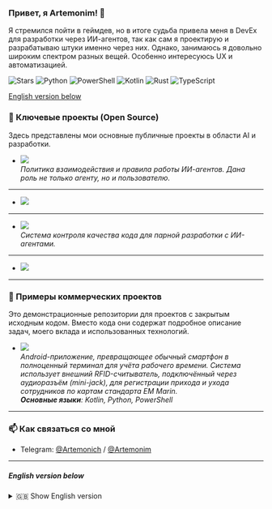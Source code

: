 ### Привет, я Artemonim! 👋

Я стремился пойти в геймдев, но в итоге судьба привела меня в DevEx для разработки через ИИ-агентов, так как сам я проектирую и разрабатываю штуки именно через них. Однако, занимаюсь я довольно широким спектром разных вещей. Особенно интересуюсь UX и автоматизацией.

![Stars](https://img.shields.io/github/stars/Artemonim?affiliations=OWNER&style=for-the-badge) ![Python](https://img.shields.io/badge/Python-3776AB?style=for-the-badge&logo=python&logoColor=white)
![PowerShell](https://img.shields.io/badge/PowerShell-5391FE?style=for-the-badge&logo=powershell&logoColor=white)
![Kotlin](https://img.shields.io/badge/Kotlin-7F52FF?style=for-the-badge&logo=kotlin&logoColor=white)
![Rust](https://img.shields.io/badge/Rust-000000?style=for-the-badge&logo=rust&logoColor=white)
![TypeScript](https://img.shields.io/badge/TypeScript-3178C6?style=for-the-badge&logo=typescript&logoColor=white)


[English version below](#english-version-below)

### 🚀 Ключевые проекты (Open Source)

Здесь представлены мои основные публичные проекты в области AI и разработки.

*   <a href="https://github.com/Artemonim/AgentCompass">
      <img src="https://github-readme-stats.vercel.app/api/pin/?username=Artemonim&repo=AgentCompass&theme=transparent&hide_border=true&title_color=2f80ed&text_color=ffffff&icon_color=2f80ed" />
    </a>
    <br>
    <em>Политика взаимодействия и правила работы ИИ-агентов. Дана роль не только агенту, но и пользователю.</em>
---
*   <a href="https://github.com/Artemonim/AgentTools">
      <img src="https://github-readme-stats.vercel.app/api/pin/?username=Artemonim&repo=AgentTools&theme=transparent&hide_border=true&title_color=2f80ed&text_color=ffffff&icon_color=2f80ed" />
    </a>
    <!-- Добавьте описание здесь, если нужно -->
---
*   <a href="https://github.com/Artemonim/AgentEnforcer">
      <img src="https://github-readme-stats.vercel.app/api/pin/?username=Artemonim&repo=AgentEnforcer&theme=transparent&hide_border=true&title_color=2f80ed&text_color=ffffff&icon_color=2f80ed" />
    </a>
    <br>
    <em>Система контроля качества кода для парной разработки с ИИ-агентами.</em>
---
*   <a href="https://github.com/Artemonim/AgentDocstrings">
      <img src="https://github-readme-stats.vercel.app/api/pin/?username=Artemonim&repo=AgentDocstrings&theme=transparent&hide_border=true&title_color=2f80ed&text_color=ffffff&icon_color=2f80ed" />
    </a>
    <!-- Добавьте описание здесь, если нужно -->

---

### 🏢 Примеры коммерческих проектов

Это демонстрационные репозитории для проектов с закрытым исходным кодом. Вместо кода они содержат подробное описание задач, моего вклада и использованных технологий.

*   <a href="https://github.com/Artemonim/portfolio-mock-RFIDapp">
      <img src="https://github-readme-stats.vercel.app/api/pin/?username=Artemonim&repo=portfolio-mock-RFIDapp&theme=transparent&hide_border=true&title_color=2f80ed&text_color=ffffff&icon_color=2f80ed" />
    </a>
    <br>
    <em>
    Android-приложение, превращающее обычный смартфон в полноценный терминал для учёта рабочего времени. Система использует внешний RFID-считыватель, подключённый через аудиоразъём (mini-jack), для регистрации прихода и ухода сотрудников по картам стандарта EM Marin.<br>
    <b>Основные языки</b>: Kotlin, Python, PowerShell
    </em>

---

### 📫 Как связаться со мной

*   Telegram: [@Artemonich](https.t.me/Artemonich) / [@Artemonim](https.t.me/Artemonim)

---

##### English version below

<details>
<summary>🇬🇧 Show English version</summary>

### Hi, I'm Artemonim! 👋

I was aiming for game dev, but in the end fate led me into DevEx with AI agents, since that’s actually how I design and build things myself. Still, I work on a pretty wide range of stuff. I’m especially into UX and automation.

![Stars](https://img.shields.io/github/stars/Artemonim?affiliations=OWNER&style=for-the-badge) ![Python](https://img.shields.io/badge/Python-3776AB?style=for-the-badge&logo=python&logoColor=white)
![PowerShell](https://img.shields.io/badge/PowerShell-5391FE?style=for-the-badge&logo=powershell&logoColor=white)
![Kotlin](https://img.shields.io/badge/Kotlin-7F52FF?style=for-the-badge&logo=kotlin&logoColor=white)
![Rust](https://img.shields.io/badge/Rust-000000?style=for-the-badge&logo=rust&logoColor=white)
![TypeScript](https://img.shields.io/badge/TypeScript-3178C6?style=for-the-badge&logo=typescript&logoColor=white)

---

### 🚀 Key Projects (Open Source)

Here are my main public projects in the field of AI and software development.

<p align="left">
  <a href="https://github.com/Artemonim/AgentCompass">
    <img align="center" src="https://github-readme-stats.vercel.app/api/pin/?username=Artemonim&repo=AgentCompass&theme=transparent&hide_border=true&title_color=2f80ed&text_color=ffffff&icon_color=2f80ed" />
  </a>
  <a href="https://github.com/Artemonim/AgentTools">
    <img align="center" src="https://github-readme-stats.vercel.app/api/pin/?username=Artemonim&repo=AgentTools&theme=transparent&hide_border=true&title_color=2f80ed&text_color=ffffff&icon_color=2f80ed" />
  </a>
  <a href="https://github.com/Artemonim/AgentEnforcer">
    <img align="center" src="https://github-readme-stats.vercel.app/api/pin/?username=Artemonim&repo=AgentEnforcer&theme=transparent&hide_border=true&title_color=2f80ed&text_color=ffffff&icon_color=2f80ed" />
  </a>
  <a href="https://github.com/Artemonim/AgentDocstrings">
    <img align="center" src="https://github-readme-stats.vercel.app/api/pin/?username=Artemonim&repo=AgentDocstrings&theme=transparent&hide_border=true&title_color=2f80ed&text_color=ffffff&icon_color=2f80ed" />
  </a>
</p>

---

### 🏢 Commercial Project Showcase

These are mock repositories for my closed-source projects. Instead of code, they contain detailed READMEs describing the project goals, my contributions, and the tech stack used.

<p align="left">
  <a href="https://github.com/Artemonim/portfolio-mock-RFIDapp">
    <img align="center" src="https://github-readme-stats.vercel.app/api/pin/?username=Artemonim&repo=portfolio-mock-RFIDapp&theme=transparent&hide_border=true&title_color=2f80ed&text_color=ffffff&icon_color=2f80ed" />
  </a>
  <!-- You can add new mock repositories here in the same way -->
</p>

---

### 📫 How to reach me

*   Telegram: [@Artemonim](https://t.me/Artemonim)


</details>
